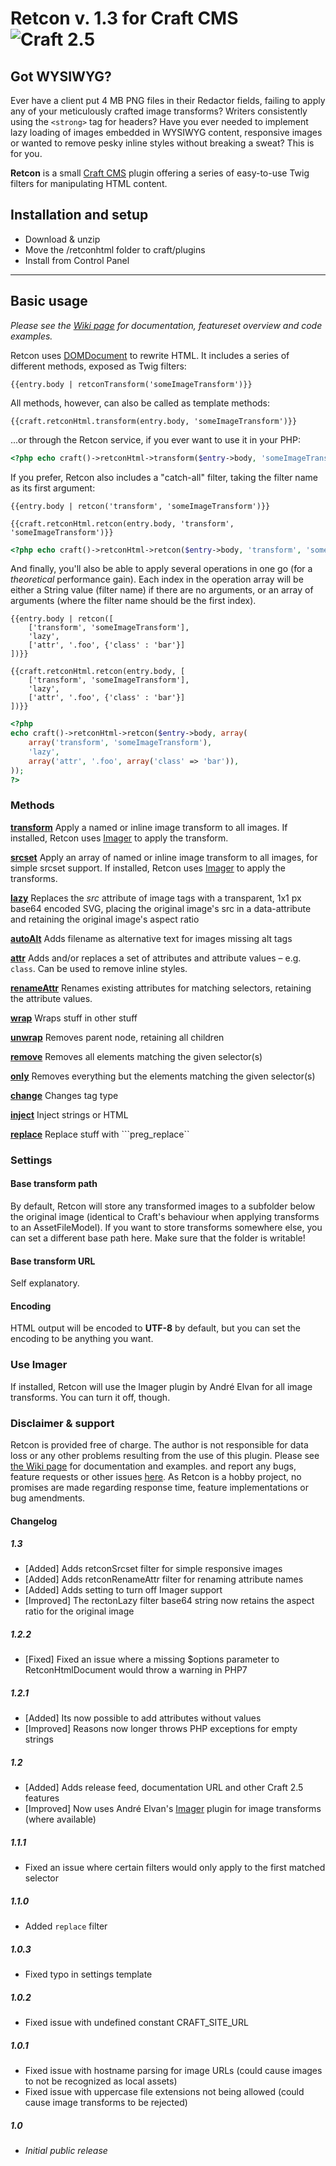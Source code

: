 # Retcon v. 1.3 for Craft CMS ![Craft 2.5](https://img.shields.io/badge/craft-2.5-red.svg?style=flat-square)

## Got WYSIWYG?

Ever have a client put 4 MB PNG files in their Redactor fields, failing to apply any of your meticulously crafted image transforms? Writers consistently using the `<strong>` tag for headers? Have you ever needed to implement lazy loading of images embedded in WYSIWYG content, responsive images or wanted to remove pesky inline styles without breaking a sweat? This is for you.

**Retcon** is a small [Craft CMS](http://buildwithcraft.com) plugin offering a series of easy-to-use Twig filters for manipulating HTML content.

## Installation and setup

* Download & unzip
* Move the /retconhtml folder to craft/plugins
* Install from Control Panel

***

## Basic usage

_Please see the [Wiki page](https://github.com/mmikkel/RetconHTML-Craft/wiki) for documentation, featureset overview and code examples._

Retcon uses [DOMDocument](http://php.net/manual/en/class.domdocument.php) to rewrite HTML. It includes a series of different methods, exposed as Twig filters:

```twig
{{entry.body | retconTransform('someImageTransform')}}
```

All methods, however, can also be called as template methods:

```twig
{{craft.retconHtml.transform(entry.body, 'someImageTransform')}}
```

...or through the Retcon service, if you ever want to use it in your PHP:

```php
<?php echo craft()->retconHtml->transform($entry->body, 'someImageTransform'); ?>
```

If you prefer, Retcon also includes a "catch-all" filter, taking the filter name as its first argument:

```twig
{{entry.body | retcon('transform', 'someImageTransform')}}
```
```twig
{{craft.retconHtml.retcon(entry.body, 'transform', 'someImageTransform')}}
```
```php
<?php echo craft()->retconHtml->retcon($entry->body, 'transform', 'someImageTransform'); ?>
```

And finally, you'll also be able to apply several operations in one go (for a _theoretical_ performance gain). Each index in the operation array will be either a String value (filter name) if there are no arguments, or an array of arguments (where the filter name should be the first index).

```twig
{{entry.body | retcon([
    ['transform', 'someImageTransform'],
    'lazy',
    ['attr', '.foo', {'class' : 'bar'}]
])}}
```
```twig
{{craft.retconHtml.retcon(entry.body, [
    ['transform', 'someImageTransform'],
    'lazy',
    ['attr', '.foo', {'class' : 'bar'}]
])}}
```
```php
<?php
echo craft()->retconHtml->retcon($entry->body, array(
    array('transform', 'someImageTransform'),
    'lazy',
    array('attr', '.foo', array('class' => 'bar')),
));
?>
````

### Methods

**[transform](https://github.com/mmikkel/RetconHTML-Craft/wiki/Transform)**
Apply a named or inline image transform to all images. If installed, Retcon uses [Imager](https://github.com/aelvan/Imager-Craft) to apply the transform.  

**[srcset](https://github.com/mmikkel/RetconHTML-Craft/wiki/srcset)**
Apply an array of named or inline image transform to all images, for simple srcset support. If installed, Retcon uses [Imager](https://github.com/aelvan/Imager-Craft) to apply the transforms.  

**[lazy](https://github.com/mmikkel/RetconHTML-Craft/wiki/Lazy)**
Replaces the _src_ attribute of image tags with a transparent, 1x1 px base64 encoded SVG, placing the original image's src in a data-attribute and retaining the original image's aspect ratio  

**[autoAlt](https://github.com/mmikkel/RetconHTML-Craft/wiki/AutoAlt)**
Adds filename as alternative text for images missing alt tags

**[attr](https://github.com/mmikkel/RetconHTML-Craft/wiki/Attr)**
Adds and/or replaces a set of attributes and attribute values – e.g. `class`. Can be used to remove inline styles.  

**[renameAttr](https://github.com/mmikkel/RetconHTML-Craft/wiki/renameAttr)**
Renames existing attributes for matching selectors, retaining the attribute values.  

**[wrap](https://github.com/mmikkel/RetconHTML-Craft/wiki/Wrap)**
Wraps stuff in other stuff

**[unwrap](https://github.com/mmikkel/RetconHTML-Craft/wiki/Unwrap)**
Removes parent node, retaining all children

**[remove](https://github.com/mmikkel/RetconHTML-Craft/wiki/Remove)**
Removes all elements matching the given selector(s)

**[only](https://github.com/mmikkel/RetconHTML-Craft/wiki/Only)**
Removes everything but the elements matching the given selector(s)

**[change](https://github.com/mmikkel/RetconHTML-Craft/wiki/Change)**
Changes tag type

**[inject](https://github.com/mmikkel/RetconHTML-Craft/wiki/Inject)**
Inject strings or HTML

**[replace](https://github.com/mmikkel/RetconHTML-Craft/wiki/Replace)**
Replace stuff with ```preg_replace``

### Settings

#### Base transform path
By default, Retcon will store any transformed images to a subfolder below the original image (identical to Craft's behaviour when applying transforms to an AssetFileModel). If you want to store transforms somewhere else, you can set a different base path here. Make sure that the folder is writable!

#### Base transform URL
Self explanatory.

#### Encoding
HTML output will be encoded to **UTF-8** by default, but you can set the encoding to be anything you want.  

### Use Imager
If installed, Retcon will use the Imager plugin by André Elvan for all image transforms. You can turn it off, though.  

### Disclaimer & support
Retcon is provided free of charge. The author is not responsible for data loss or any other problems resulting from the use of this plugin.
Please see [the Wiki page](https://github.com/mmikkel/RetconHTML-Craft/wiki) for documentation and examples. and report any bugs, feature requests or other issues [here](https://github.com/mmikkel/RetconHTML-Craft).
As Retcon is a hobby project, no promises are made regarding response time, feature implementations or bug amendments.

#### Changelog

##### 1.3

* [Added] Adds retconSrcset filter for simple responsive images
* [Added] Adds retconRenameAttr filter for renaming attribute names
* [Added] Adds setting to turn off Imager support
* [Improved] The rectonLazy filter base64 string now retains the aspect ratio for the original image

##### 1.2.2

* [Fixed] Fixed an issue where a missing $options parameter to RetconHtmlDocument would throw a warning in PHP7

##### 1.2.1

* [Added] Its now possible to add attributes without values
* [Improved] Reasons now longer throws PHP exceptions for empty strings

##### 1.2

* [Added] Adds release feed, documentation URL and other Craft 2.5 features
* [Improved] Now uses André Elvan's [Imager](https://github.com/aelvan/Imager-Craft) plugin for image transforms (where available)

##### 1.1.1

* Fixed an issue where certain filters would only apply to the first matched selector

##### 1.1.0

* Added ```replace``` filter

##### 1.0.3

* Fixed typo in settings template

##### 1.0.2

* Fixed issue with undefined constant CRAFT_SITE_URL

##### 1.0.1

* Fixed issue with hostname parsing for image URLs (could cause images to not be recognized as local assets)
* Fixed issue with uppercase file extensions not being allowed (could cause image transforms to be rejected)

##### 1.0

* _Initial public release_
